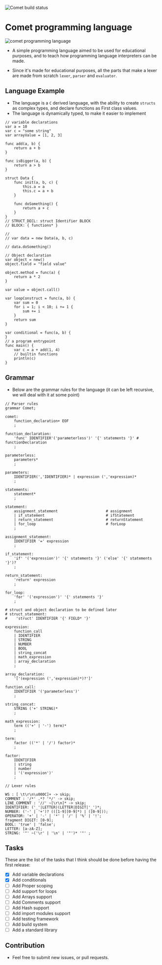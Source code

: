 ![Comet build status](https://github.com/chermehdi/comet/workflows/Go/badge.svg?branch=master)

# Comet programming language 

![comet programming language](./comet.png)

- A simple programming language aimed to be used for educational purposes, and to teach how programming language interpreters
can be made.

- Since it's made for educational purposes, all the parts that make a lexer are made from scratch `lexer`, `parser` and `evaluator`.

## Language Example 

- The language is a `C` derived language, with the ability to create `structs` as complex types, and declare functions as First class values.
- The language is dynamically typed, to make it easier to implement

```
// variable declarations
var a = 10
var c = "some string"
var arrayValue = [1, 2, 3]

func add(a, b) {
    return a + b
}

func isBigger(a, b) {
    return a > b
}

struct Data { 
    func init(a, b, c) {
        this.a = a
        this.c = a + b
    }
    
    func doSomething() {
        return a + c 
    } 
}
// STRUCT_DECL: struct Identifier BLOCK
// BLOCK: { functions* } 

// 
// var data = new Data(a, b, c)

// data.doSomething()

// Object declaration
var object = new()
object.field = "field value"

object.method = func(a) {
    return a * 2
}

var value = object.call()

var loopConstruct = func(a, b) {
    var sum = 0
    for i = 1; i < 10; i += 1 {
        sum += i
    }
    return sum
}

var conditional = func(a, b) {
}
// a program entrypoint
func main() {
    var c = a + add(1, 4)
    // builtin functions
    println(c)
}
```

## Grammar

- Below are the grammar rules for the language (it can be left recursive, we will deal with it at some point)

```
// Parser rules
grammar Comet;

comet:
    function_declaration+ EOF
    ;

function_declaration:
    'func' IDENTIFIER'('parameterless')' '{' statements '}' # functionDeclaration
    ;

parameterless:
    parameters*
    ;

parameters:
    IDENTIFIER(','IDENTIFIER)* | expression (','expression)*
    ;

statements:
    statement*
    ;

statement:
    assignment_statement                      # assignment
    | if_statement                            # ifStatement
    | return_statement                        # returnStatement
    | for_loop                                # forLoop
    ;

assignment_statement:
    IDENTIFIER '=' expression
    ;

if_statement:
    'if' '('expression')' '{' statements '}' ('else' '{' statements '}')?
    ;

return_statement:
    'return' expression
    ;

for_loop:
    'for' '('expression')' '{' statements '}'
    ;

# struct and object declaration to be defined later
# struct_statement:
#    'struct' IDENTIFIER '{' FIELD* '}'

expression:
    function_call
    | IDENTIFIER
    | STRING 
    | NUMBER 
    | BOOL 
    | string_concat
    | math_expression
    | array_declaration
    ;

array_declaration:
    '['(expression (','expression)*)?']'

function_call:
    IDENTIFIER '('parameterless')'
    ;

string_concat:
    STRING ('+' STRING)*
    ;

math_expression:
    term (('+' | '-') term)*
    ;

term:
    factor (('*' | '/') factor)*
    ;

factor:
    IDENTIFIER
    | string
    | number
    | '('expression')'
    ;

// Lexer rules

WS : [ \t\r\n\u000C]+ -> skip;
COMMENT : '/*' .*? '*/' -> skip;
LINE_COMMENT : '//' ~[\r\n]* -> skip;
IDENTIFIER: ('_'|LETTER)(LETTER|DIGIT|'_')*;
NUMBER: ('-' | '+')? (([1-9][0-9]*) | ([0-9]));
OPERATOR: '+' | '-' | '*' | '/' | '%' | '!';
fragment DIGIT: [0-9];
BOOL: 'true' | 'false';
LETTER: [a-zA-Z];
STRING: '"' ~('\r' | '\n' | '"')* '"' ;
```

## Tasks

These are the list of the tasks that I think should be done before having the first release:

- [x] Add variable declarations
- [x] Add conditionals
- [ ] Add Proper scoping
- [ ] Add support for loops 
- [ ] Add Arrays support
- [ ] Add Comments support
- [ ] Add Hash support
- [ ] Add import modules support
- [ ] Add testing framework 
- [ ] Add build system
- [ ] Add a standard library

## Contribution

- Feel free to submit new issues, or pull requests.
